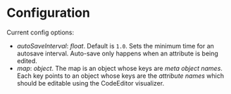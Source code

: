 # Configuration

Current config options:
- *autoSaveInterval*: _float_. Default is `1.0`.  Sets the minimum time for an autosave interval.  Auto-save only happens when an attribute is being edited.
- *map*: _object_. The map is an object whose keys are _meta object names_.  Each key points to an object whose keys are the _attribute names_ which should be editable using the CodeEditor visualizer.
